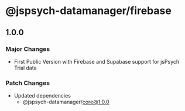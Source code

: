 # @jspsych-datamanager/firebase

## 1.0.0

### Major Changes

- First Public Version with Firebase and Supabase support for jsPsych Trial data

### Patch Changes

- Updated dependencies
  - @jspsych-datamanager/core@1.0.0
